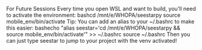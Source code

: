 For Future Sessions
Every time you open WSL and want to build, you'll need to activate the environment:
bashcd /mnt/e/WHOPA/seestarpy
source mobile_env/bin/activate
Tip: You can add an alias to your ~/.bashrc to make this easier:
bashecho "alias seestar='cd /mnt/e/WHOPA/seestarpy && source mobile_env/bin/activate'" >> ~/.bashrc
source ~/.bashrc
Then you can just type seestar to jump to your project with the venv activated!